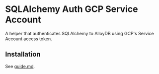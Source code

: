# SQLAlchemy Auth GCP Service Account

A helper that authenticates SQLAlchemy to AlloyDB using GCP's Service Account
access token.

## Installation

See [guide.md](../../docs/python.md).
